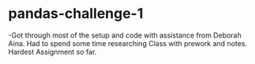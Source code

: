 # pandas-challenge-1
-Got through most of the setup and code with assistance from Deborah Aina. Had to spend some time researching Class with prework and notes. Hardest Assignment so far.
